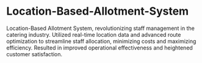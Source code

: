 # Location-Based-Allotment-System
Location-Based Allotment System, revolutionizing staff management in the catering industry. Utilized real-time location data and advanced route optimization to streamline staff allocation, minimizing costs and maximizing efficiency. Resulted in improved operational effectiveness and heightened customer satisfaction.

